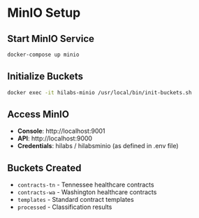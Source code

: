 # MinIO Setup

## Start MinIO Service
```bash
docker-compose up minio
```

## Initialize Buckets
```bash
docker exec -it hilabs-minio /usr/local/bin/init-buckets.sh
```

## Access MinIO
- **Console**: http://localhost:9001
- **API**: http://localhost:9000
- **Credentials**: hilabs / hilabsminio (as defined in .env file)

## Buckets Created
- `contracts-tn` - Tennessee healthcare contracts
- `contracts-wa` - Washington healthcare contracts  
- `templates` - Standard contract templates
- `processed` - Classification results
